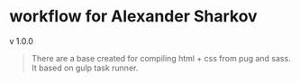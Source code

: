 # workflow for Alexander Sharkov

v 1.0.0

> There are a base created for compiling html + css from pug and sass. It 
based on gulp task runner.